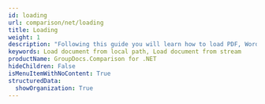 ```yaml
---
id: loading
url: comparison/net/loading
title: Loading
weight: 1
description: "Following this guide you will learn how to load PDF, Word, Excel, PowerPoint documents by local file path, stream or third-party storage for further processing with GroupDocs.Comparison for .NET API."
keywords: Load document from local path, Load document from stream
productName: GroupDocs.Comparison for .NET
hideChildren: False
isMenuItemWithNoContent: True
structuredData:
  showOrganization: True
---
```

